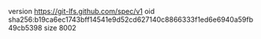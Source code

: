 version https://git-lfs.github.com/spec/v1
oid sha256:b19ca6ec1743bff14541e9d52cd627140c8866333f1ed6e6940a59fb49cb5398
size 8002
